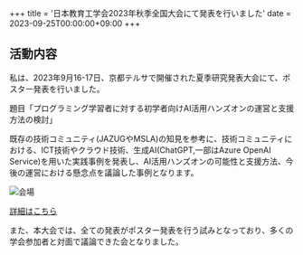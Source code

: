 +++
title = '日本教育工学会2023年秋季全国大会にて発表を行いました'
date = 2023-09-25T00:00:00+09:00
+++
## 活動内容

私は、2023年9月16-17日、京都テルサで開催された夏季研究発表大会にて、ポスター発表を行いました。

題目「プログラミング学習者に対する初学者向けAI活用ハンズオンの運営と支援方法の検討」

既存の技術コミュニティ(JAZUGやMSLA)の知見を参考に、技術コミュニティにおける、ICT技術やクラウド技術、生成AI(ChatGPT,一部はAzure OpenAI Service)を用いた実践事例を発表し、AI活用ハンズオンの可能性と支援方法、今後の運営における懸念点を議論した事例となります。

<img src="../202309-2.png" alt="会場">

[詳細はこちら](https://www.jset.gr.jp/annual/annual-3613/)

また、本大会では、全ての発表がポスター発表を行う試みとなっており、多くの学会参加者と対面で議論できた会となりました。